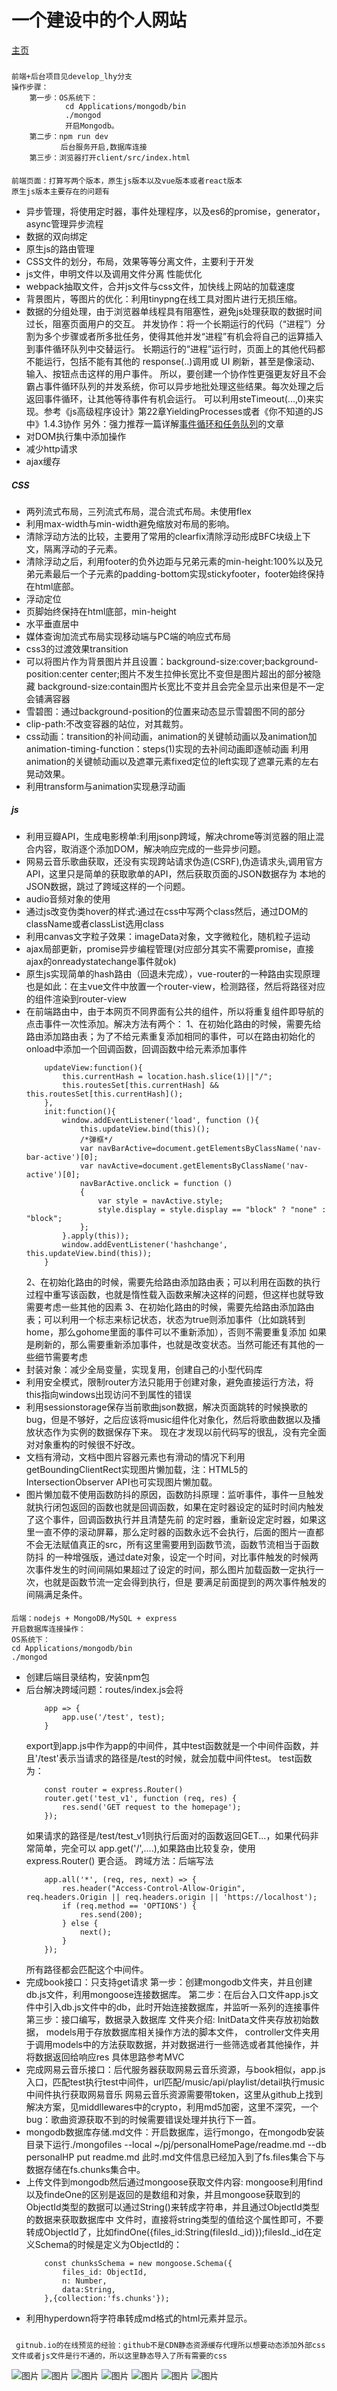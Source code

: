 一个建设中的个人网站
====

[主页](http://htmlpreview.github.io/?https://github.com/BUPTlhuanyu/personalHomePage/blob/master/client/src/index.html)

#####
    前端+后台项目见develop_lhy分支
    操作步骤：
        第一步：OS系统下：
                cd Applications/mongodb/bin
                ./mongod
                开启Mongodb。
        第二步：npm run dev
               后台服务开启,数据库连接
        第三步：浏览器打开client/src/index.html

####
    前端页面：打算写两个版本，原生js版本以及vue版本或者react版本
    原生js版本主要存在的问题有
+   异步管理，将使用定时器，事件处理程序，以及es6的promise，generator，async管理异步流程
+   数据的双向绑定
+   原生js的路由管理
+   CSS文件的划分，布局，效果等等分离文件，主要利于开发
+   js文件，申明文件以及调用文件分离
    性能优化
+   webpack抽取文件，合并js文件与css文件，加快线上网站的加载速度
+   背景图片，等图片的优化：利用tinypng在线工具对图片进行无损压缩。
+   数据的分组处理，由于浏览器单线程具有阻塞性，避免js处理获取的数据时间过长，阻塞页面用户的交互。
        并发协作：将一个长期运行的代码（“进程”）分割为多个步骤或者所多批任务，使得其他并发“进程”有机会将自己的运算插入到事件循环队列中交替运行。
        长期运行的“进程”运行时，页面上的其他代码都不能运行，包括不能有其他的 response(..)调用或 UI 刷新，甚至是像滚动、输入、按钮点击这样的用户事件。
        所以，要创建一个协作性更强更友好且不会霸占事件循环队列的并发系统，你可以异步地批处理这些结果。每次处理之后返回事件循环，让其他等待事件有机会运行。
        可以利用steTimeout(...,0)来实现。参考《js高级程序设计》第22章YieldingProcesses或者《你不知道的JS中》1.4.3协作
        另外：强力推荐一篇详解[事件循环和任务队列](https://www.jianshu.com/p/4516ad4b3048)的文章
+   对DOM执行集中添加操作
+   减少http请求
+   ajax缓存


#####   CSS
+   两列流式布局，三列流式布局，混合流式布局。未使用flex
+   利用max-width与min-width避免缩放对布局的影响。
+   清除浮动方法的比较，主要用了常用的clearfix清除浮动形成BFC块级上下文，隔离浮动的子元素。
+   清除浮动之后，利用footer的负外边距与兄弟元素的min-height:100%以及兄弟元素最后一个子元素的padding-bottom实现stickyfooter，footer始终保持在html底部。
+   浮动定位
+   页脚始终保持在html底部，min-height
+   水平垂直居中
+   媒体查询加流式布局实现移动端与PC端的响应式布局
+   css3的过渡效果transition
+   可以将图片作为背景图片并且设置：background-size:cover;background-position:center center;图片不发生拉伸长宽比不变但是图片超出的部分被隐藏
    background-size:contain图片长宽比不变并且会完全显示出来但是不一定会铺满容器
+   雪碧图：通过background-position的位置来动态显示雪碧图不同的部分
+   clip-path:不改变容器的站位，对其裁剪。
+   css动画：transition的补间动画，animation的关键帧动画以及animation加animation-timing-function：steps(1)实现的去补间动画即逐帧动画
    利用animation的关键帧动画以及遮罩元素fixed定位的left实现了遮罩元素的左右晃动效果。
+   利用transform与animation实现悬浮动画

#####   js
+   利用豆瓣API，生成电影榜单:利用jsonp跨域，解决chrome等浏览器的阻止混合内容，取消逐个添加DOM，解决响应完成的一些异步问题。
+   网易云音乐歌曲获取，还没有实现跨站请求伪造(CSRF),伪造请求头,调用官方API，这里只是简单的获取歌单的API，然后获取页面的JSON数据存为
    本地的JSON数据，跳过了跨域这样的一个问题。
+   audio音频对象的使用
+   通过js改变伪类hover的样式:通过在css中写两个class然后，通过DOM的className或者classList选用class
+   利用canvas文字粒子效果：imageData对象，文字微粒化，随机粒子运动
+   ajax局部更新，promise异步编程管理(对应部分其实不需要promise，直接ajax的onreadystatechange事件就ok)
+   原生js实现简单的hash路由（回退未完成），vue-router的一种路由实现原理也是如此：在主vue文件中放置一个router-view，检测路径，然后将路径对应的组件渲染到router-view
+   在前端路由中，由于本网页不同界面有公共的组件，所以将重复组件即导航的点击事件一次性添加。解决方法有两个：
    1、在初始化路由的时候，需要先给路由添加路由表；为了不给元素重复添加相同的事件，可以在路由初始化的onload中添加一个回调函数，回调函数中给元素添加事件
    ```
        updateView:function(){
            this.currentHash = location.hash.slice(1)||"/";
            this.routesSet[this.currentHash] && this.routesSet[this.currentHash]();
        },
        init:function(){
            window.addEventListener('load', function (){
                this.updateView.bind(this)();
                /*弹框*/
                var navBarActive=document.getElementsByClassName('nav-bar-active')[0];
                var navActive=document.getElementsByClassName('nav-active')[0];
                navBarActive.onclick = function ()
                {
                    var style = navActive.style;
                    style.display = style.display == "block" ? "none" : "block";
                };
            }.apply(this));
            window.addEventListener('hashchange', this.updateView.bind(this));
        }
    ```
    2、在初始化路由的时候，需要先给路由添加路由表；可以利用在函数的执行过程中重写该函数，也就是惰性载入函数来解决这样的问题，但这样也就导致需要考虑一些其他的因素
    3、在初始化路由的时候，需要先给路由添加路由表；可以利用一个标志来标记状态，状态为true则添加事件（比如跳转到home，那么gohome里面的事件可以不重新添加），否则不需要重复添加
       如果是刷新的，那么需要重新添加事件，也就是改变状态。当然可能还有其他的一些细节需要考虑
+   封装对象：减少全局变量，实现复用，创建自己的小型代码库
+   利用安全模式，限制router方法只能用于创建对象，避免直接运行方法，将this指向windows出现访问不到属性的错误
+   利用sessionstorage保存当前歌曲json数据，解决页面跳转的时候换歌的bug，但是不够好，之后应该将music组件化对象化，然后将歌曲数据以及播放状态作为实例的数据保存下来。
    现在才发现以前代码写的很乱，没有完全面对对象重构的时候很不好改。
+   文档有滑动，文档中图片容器元素也有滑动的情况下利用getBoundingClientRect实现图片懒加载，注：HTML5的IntersectionObserver API也可实现图片懒加载。
+   图片懒加载不使用函数防抖的原因，函数防抖原理：监听事件，事件一旦触发就执行闭包返回的函数也就是回调函数，如果在定时器设定的延时时间内触发了这个事件，回调函数执行并且清楚先前
    的定时器，重新设定定时器，如果这里一直不停的滚动屏幕，那么定时器的函数永远不会执行，后面的图片一直都不会无法赋值真正的src，所有这里需要用到函数节流，函数节流相当于函数防抖
    的一种增强版，通过date对象，设定一个时间，对比事件触发的时候两次事件发生的时间间隔如果超过了设定的时间，那么图片加载函数一定执行一次，也就是函数节流一定会得到执行，但是
    要满足前面提到的两次事件触发的间隔满足条件。


####
    后端：nodejs + MongoDB/MySQL + express
    开启数据库连接操作：
    OS系统下：
    cd Applications/mongodb/bin
    ./mongod

+   创建后端目录结构，安装npm包
+   后台解决跨域问题：routes/index.js会将
    ```
        app => {
            app.use('/test', test);
        }
    ```
    export到app.js中作为app的中间件，其中test函数就是一个中间件函数，并且'/test'表示当请求的路径是/test的时候，就会加载中间件test。
    test函数为：
    ```
        const router = express.Router()
        router.get('test_v1', function (req, res) {
            res.send('GET request to the homepage');
        });
    ```
    如果请求的路径是/test/test_v1则执行后面对的函数返回GET...，如果代码非常简单，完全可以 app.get('/',....),如果路由比较复杂，使用 express.Router() 更合适。
    跨域方法：后端写法
    ```
        app.all('*', (req, res, next) => {
            res.header("Access-Control-Allow-Origin", req.headers.Origin || req.headers.origin || 'https://localhost');
            if (req.method == 'OPTIONS') {
                res.send(200);
            } else {
                next();
            }
        });
    ```
    所有路径都会匹配这个中间件。
+   完成book接口：只支持get请求
    第一步：创建mongodb文件夹，并且创建db.js文件，利用mongoose连接数据库。
    第二步：在后台入口文件app.js文件中引入db.js文件中的db，此时开始连接数据库，并监听一系列的连接事件
    第三步：接口编写，数据录入数据库
           文件夹介绍: InitData文件夹存放初始数据，
                      models用于存放数据库相关操作方法的脚本文件，
                      controller文件夹用于调用models中的方法获取数据，并对数据进行一些筛选或者其他操作，并将数据返回给响应res
                      具体思路参考MVC
+   完成网易云音乐接口：后代服务器获取网易云音乐资源，与book相似，app.js入口，匹配test执行test中间件，url匹配/music/api/playlist/detail执行music中间件执行获取网易音乐
    网易云音乐资源需要带token，这里从github上找到解决方案，见middllewares中的crypto，利用md5加密，这里不深究，一个bug：歌曲资源获取不到的时候需要错误处理并执行下一首。
+   mongodb数据库存储.md文件：开启数据库，运行mongo，在mongodb安装目录下运行./mongofiles --local ~/pj/personalHomePage/readme.md --db personalHP put readme.md
    此时.md文件信息已经加入到了fs.files集合下与数据存储在fs.chunks集合中。
+   上传文件到mongodb然后通过mongoose获取文件内容:
    mongoose利用find以及findeOne的区别是返回的是数组和对象，并且mongoose获取到的ObjectId类型的数据可以通过String()来转成字符串，并且通过ObjectId类型的数据来获取数据库中
    文件时，直接将string类型的值给这个属性即可，不要转成ObjectId了，比如findOne({files_id:String(filesId._id)});filesId._id在定义Schema的时候是定义为ObjectId的：
    ```
        const chunksSchema = new mongoose.Schema({
            files_id: ObjectId,
            n: Number,
            data:String,
        },{collection:'fs.chunks'});
+   利用hyperdown将字符串转成md格式的html元素并显示。


#####
     gitnub.io的在线预览的经验：github不是CDN静态资源缓存代理所以想要动态添加外部css文件或者js文件是行不通的，所以这里静态导入了所有需要的css



![图片](https://github.com/BUPTlhuanyu/personalHomePage/blob/master/mainForPC-1.png)
![图片](https://github.com/BUPTlhuanyu/personalHomePage/blob/master/mainForPC-2.png)
![图片](https://github.com/BUPTlhuanyu/personalHomePage/blob/master/liveForPC-1.png)
![图片](https://github.com/BUPTlhuanyu/personalHomePage/blob/master/mainForMobile-1.png)
![图片](https://github.com/BUPTlhuanyu/personalHomePage/blob/master/mainForMobile-2.png)
![图片](https://github.com/BUPTlhuanyu/personalHomePage/blob/master/mainForMobile-3.png)
![图片](https://github.com/BUPTlhuanyu/personalHomePage/blob/master/mainForMobile-4.png)